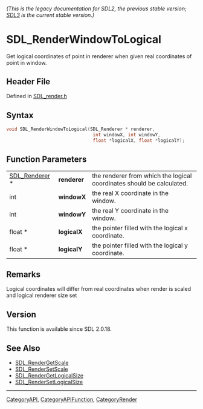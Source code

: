 ###### (This is the legacy documentation for SDL2, the previous stable version; [SDL3](https://wiki.libsdl.org/SDL3/) is the current stable version.)
# SDL_RenderWindowToLogical

Get logical coordinates of point in renderer when given real coordinates of point in window.

## Header File

Defined in [SDL_render.h](https://github.com/libsdl-org/SDL/blob/SDL2/include/SDL_render.h)

## Syntax

```c
void SDL_RenderWindowToLogical(SDL_Renderer * renderer, 
                                int windowX, int windowY, 
                                float *logicalX, float *logicalY);
```

## Function Parameters

|                                |              |                                                                       |
| ------------------------------ | ------------ | --------------------------------------------------------------------- |
| [SDL_Renderer](SDL_Renderer) * | **renderer** | the renderer from which the logical coordinates should be calculated. |
| int                            | **windowX**  | the real X coordinate in the window.                                  |
| int                            | **windowY**  | the real Y coordinate in the window.                                  |
| float *                        | **logicalX** | the pointer filled with the logical x coordinate.                     |
| float *                        | **logicalY** | the pointer filled with the logical y coordinate.                     |

## Remarks

Logical coordinates will differ from real coordinates when render is scaled
and logical renderer size set

## Version

This function is available since SDL 2.0.18.

## See Also

- [SDL_RenderGetScale](SDL_RenderGetScale)
- [SDL_RenderSetScale](SDL_RenderSetScale)
- [SDL_RenderGetLogicalSize](SDL_RenderGetLogicalSize)
- [SDL_RenderSetLogicalSize](SDL_RenderSetLogicalSize)

----
[CategoryAPI](CategoryAPI), [CategoryAPIFunction](CategoryAPIFunction), [CategoryRender](CategoryRender)

